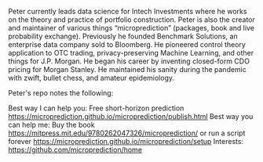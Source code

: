 Peter currently leads data science for Intech Investments where he works on the theory and practice of portfolio construction. 
Peter is also the creator and maintainer of various things “microprediction” (packages, book and live probability exchange). 
Previously he founded Benchmark Solutions, an enterprise data company sold to Bloomberg. He pioneered control theory application to OTC trading, 
privacy-preserving Machine Learning, and other things for J.P. Morgan. He began his career by inventing closed-form CDO pricing for Morgan Stanley. 
He maintained his sanity during the pandemic with zwift, bullet chess, and amateur epidemiology.

Peter's repo notes the following:

Best way I can help you: Free short-horizon prediction https://microprediction.github.io/microprediction/publish.html 
Best way you can help me: Buy the book https://mitpress.mit.edu/9780262047326/microprediction/ or run a script forever https://microprediction.github.io/microprediction/setup 
Interests:  https://github.com/microprediction/home 
